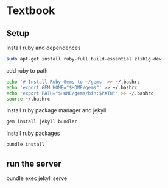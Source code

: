 # Textbook

## Setup

Install ruby and dependences

```bash
sudo apt-get install ruby-full build-essential zlib1g-dev
```

add ruby to path

```bash
echo '# Install Ruby Gems to ~/gems' >> ~/.bashrc
echo 'export GEM_HOME="$HOME/gems"' >> ~/.bashrc
echo 'export PATH="$HOME/gems/bin:$PATH"' >> ~/.bashrc
source ~/.bashrc
```

Install ruby package manager and jekyll

```bash
gem install jekyll bundler
```

Install ruby packages

```bash
bundle install
```

## run the server

bundle exec jekyll serve

